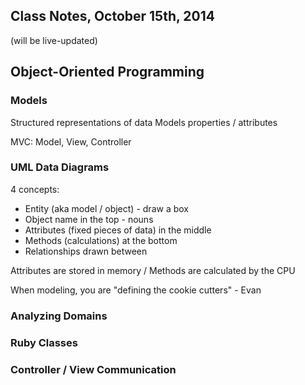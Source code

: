 ## Class Notes, October 15th, 2014

(will be live-updated)

## Object-Oriented Programming

### Models

Structured representations of data
Models properties / attributes

MVC: Model, View, Controller

### UML Data Diagrams

4 concepts:

- Entity (aka model / object) - draw a box
- Object name in the top - nouns
- Attributes (fixed pieces of data) in the middle
- Methods (calculations) at the bottom
- Relationships drawn between

Attributes are stored in memory / Methods are calculated by the CPU

When modeling, you are "defining the cookie cutters" - Evan

### Analyzing Domains

### Ruby Classes

### Controller / View Communication
